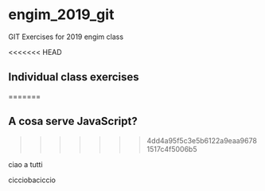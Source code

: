 # engim_2019_git
GIT Exercises for 2019 engim class

<<<<<<< HEAD


## Individual class exercises
=======
## A cosa serve JavaScript?
>>>>>>> 4dd4a95f5c3e5b6122a9eaa96781517c4f5006b5

ciao a tutti


cicciobaciccio
